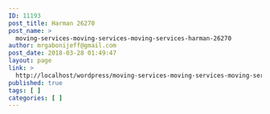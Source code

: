 ```yaml
---
ID: 11193
post_title: Harman 26270
post_name: >
  moving-services-moving-services-moving-services-harman-26270
author: mrgabonijeff@gmail.com
post_date: 2018-03-28 01:49:47
layout: page
link: >
  http://localhost/wordpress/moving-services-moving-services-moving-services-harman-26270/
published: true
tags: [ ]
categories: [ ]
---
```

